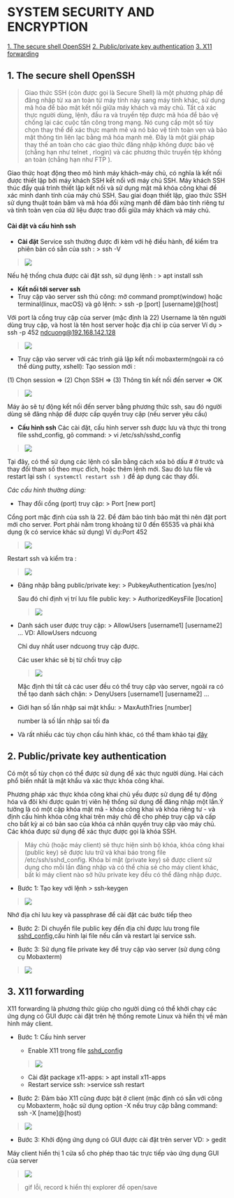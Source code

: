  # SYSTEM SECURITY AND ENCRYPTION
 
 [1. The secure shell OpenSSH](#openssh)
 [2. Public/private key authentication](#key)
 [3.	X11 forwarding](#x11)

## 1.	The secure shell OpenSSH <a name="openssh"></a>
> Giao thức SSH (còn được gọi là Secure Shell) là một phương pháp để đăng nhập từ xa an toàn từ máy tính này sang máy tính khác, sử dụng mã hóa để bảo mật kết nối giữa máy khách và máy chủ. Tất cả xác thực người dùng, lệnh, đầu ra và truyền tệp được mã hóa để bảo vệ chống lại các cuộc tấn công trong mạng. Nó cung cấp một số tùy chọn thay thế để xác thực mạnh mẽ và nó bảo vệ tính toàn vẹn và bảo mật thông tin liên lạc bằng mã hóa mạnh mẽ. Đây là một giải pháp thay thế an toàn cho các giao thức đăng nhập không được bảo vệ (chẳng hạn như telnet , rlogin) và các phương thức truyền tệp không an toàn (chẳng hạn như FTP ).

Giao thức hoạt động theo mô hình máy khách-máy chủ, có nghĩa là kết nối được thiết lập bởi máy khách SSH kết nối với máy chủ SSH. Máy khách SSH thúc đẩy quá trình thiết lập kết nối và sử dụng mật mã khóa công khai để xác minh danh tính của máy chủ SSH. Sau giai đoạn thiết lập, giao thức SSH sử dụng thuật toán băm và mã hóa đối xứng mạnh để đảm bảo tính riêng tư và tính toàn vẹn của dữ liệu được trao đổi giữa máy khách và máy chủ.
#### Cài đặt và cấu hình ssh
- **Cài đặt**
Service ssh thường được đi kèm với hệ điều hành, để kiểm tra phiên bản có sẵn của ssh : > ssh -V

> ![](./images/report2/sshver.png)

Nếu hệ thống chưa được cài đặt ssh, sử dụng lệnh : > apt install ssh

- **Kết nối tới server ssh**
 - Truy cập vào server ssh thủ công: mở command prompt(window) hoặc terminal(linux, macOS) và gõ lệnh: > ssh -p [port] [username]@[host]

Với port là cổng truy cập của server (mặc định là 22) Username là tên người dùng truy cập, và host là tên host server hoặc địa chỉ ip của server
Ví dụ > ssh -p 452 ndcuong@192.168.142.128

> ![](./images/report2/connectmanually.png)

 - Truy cập vào server với các trình giả lập kết nối mobaxterm(ngoài ra có thể dùng putty, xshell):
Tạo session mới :

(1) Chọn session => (2) Chọn SSH => (3) Thông tin kết nối đến server => OK

> ![](./images/report2/connectssh.png)

Máy ảo sẽ tự động kết nối đến server bằng phương thức ssh, sau đó người dùng sẽ đăng nhập để được cấp quyền truy cập (nếu server yêu cầu)

- **Cấu hình ssh**
 Các cài đặt, cấu hình server ssh được lưu và thực thi trong file sshd_config, gõ command: > vi /etc/ssh/sshd_config<a name="cf"></a>
 
 > ![](./images/report2/configssh1.png)
 
 Tại đây, có thể sử dụng các lệnh có sẵn bằng cách xóa bỏ dấu # ở trước và thay đổi tham số theo mục đích, hoặc thêm lệnh mới. Sau đó lưu file và restart lại ssh `( systemctl restart ssh )` để áp dụng các thay đổi.
 
 *Các cấu hình thường dùng:*
  - Thay đổi cổng (port) truy cập: > Port [new port]
  
  Cổng port mặc định của ssh là 22. Để đảm bảo tính bảo mật thì nên đặt port mới cho server. Port phải nằm trong khoảng từ 0 đến 65535 và phải khả dụng (k có service khác sử dụng)
  Ví dụ:Port 452
  
  > ![](./images/report2/configport.png)
  
  Restart ssh và kiểm tra :
  
  > ![](./images/report2/port.png)
  
  - Đăng nhập bằng public/private key: > PubkeyAuthentication [yes/no]
    
    Sau đó chỉ định vị trí lưu file public key: > AuthorizedKeysFile [location] <a name="pubkey"></a>
    
    > ![](./images/report2/pubkeylocation.png)
    
  - Danh sách user được truy cập: > AllowUsers [username1] [username2] ...
    VD: AllowUsers ndcuong
    
    Chỉ duy nhất user ndcuong truy cập được. 
    
    Các user khác sẽ bị từ chối truy cập
    
    > ![](./images/report2/allowuser.png)
    
    Mặc định thì tất cả các user đều có thể truy cập vào server, ngoài ra có thể tạo danh sách chặn: > DenyUsers [username1] [username2] ...
    
  - Giới hạn số lần nhập sai mật khẩu: > MaxAuthTries [number]
  
    number là số lần nhập sai tối đa
    
  - Và rất nhiều các tùy chọn cấu hình khác, có thể tham khảo tại <a href="https://www.ssh.com/ssh/sshd_config/#authorizedkeysfile-location">đây</a>
  
 
## 2. Public/private key authentication<a name="key"></a>
Có một số tùy chọn có thể được sử dụng để xác thực người dùng. Hai cách phổ biến nhất là mật khẩu và xác thực khóa công khai.

Phương pháp xác thực khóa công khai chủ yếu được sử dụng để tự động hóa và đôi khi được quản trị viên hệ thống sử dụng để đăng nhập một lần.Ý tưởng là có một cặp khóa mật mã - khóa công khai và khóa riêng tư - và định cấu hình khóa công khai trên máy chủ để cho phép truy cập và cấp cho bất kỳ ai có bản sao của khóa cá nhân quyền truy cập vào máy chủ. Các khóa được sử dụng để xác thực được gọi là khóa SSH.

> Máy chủ (hoặc máy client) sẽ thực hiện sinh bộ khóa, khóa công khai (public key) sẽ được lưu trữ và khai báo trong file /etc/ssh/sshd_config. Khóa bí mật (private key) sẽ được client sử dụng cho mỗi lần đăng nhập và có thể chia sẻ cho máy client khác, bất kì máy client nào sở hữu private key đều có thể đăng nhập được.

- Bước 1: Tạo key với lệnh > ssh-keygen

> ![](./images/report2/keygen.png)

Nhớ địa chỉ lưu key và passphrase để cài đặt các bước tiếp theo

- Bước 2: Di chuyển file public key đến địa chỉ được lưu trong file [sshd_config](#pubkey),cấu hình lại file nếu cần và restart lại service ssh.

- Bước 3: Sử dụng file private key để truy cập vào server (sử dụng công cụ Mobaxterm)

> ![](./images/report2/prikey.png)

## 3.	X11 forwarding <a name="x11"></a>
X11 forwarding là phương thức giúp cho người dùng có thể khởi chạy các ứng dụng có GUI được cài đặt trên hệ thống remote Linux và hiển thị về màn hình máy client.
- Bước 1: Cấu hình server
  - Enable X11 trong file [sshd_config](#cf)
  
  > ![](./images/report2/x11cf.png)
  
  - Cài đặt package x11-apps: > apt install x11-apps
  - Restart service ssh: >service ssh restart

- Bước 2: Đảm bảo X11 cũng được bật ở client (mặc định có sẵn với công cụ Mobaxterm, hoặc sử dụng option -X nếu truy cập bằng command: ssh -X [name]@[host)

> ![](./images/report2/x11.png)

- Bước 3: Khởi động ứng dụng có GUI được cài đặt trên server
VD: > gedit

Máy client hiển thị 1 cửa sổ cho phép thao tác trực tiếp vào ứng dụng GUI của server
> ![](./images/report2/gedit.gif)

> gif lỗi, record k hiển thị explorer để open/save
